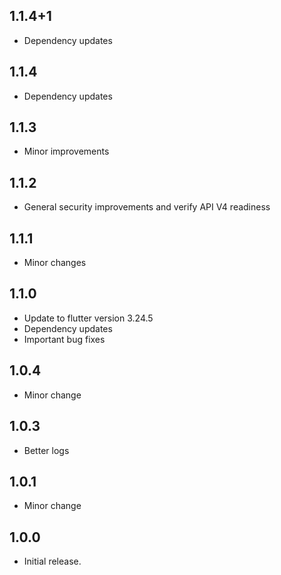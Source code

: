 ## 1.1.4+1

- Dependency updates

## 1.1.4

- Dependency updates

## 1.1.3

- Minor improvements

## 1.1.2

- General security improvements and verify API V4 readiness

## 1.1.1

- Minor changes

## 1.1.0

- Update to flutter version 3.24.5
- Dependency updates
- Important bug fixes

## 1.0.4

- Minor change
  
## 1.0.3

- Better logs

## 1.0.1

- Minor change

## 1.0.0

- Initial release.
